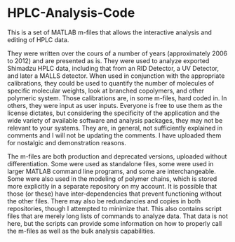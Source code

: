 # HPLC-Analysis-Code
This is a set of MATLAB m-files that allows the interactive analysis and editing of HPLC data.

They were written over the cours of a number of years (approximately 2006 to 2012) and are presented as is.  They were used to analyze exported Shimadzu HPLC data, including that from an RID Detector, a UV Detector, and later a MALLS detector.  When used in conjunction with the appropriate calibrations, they could be used to quantify the number of molecules of specific molecular weights, look at branched copolymers, and other polymeric system.  Those calibrations are, in some m-files, hard coded in.  In others, they were input as user inputs.  Everyone is free to use them as the license dictates, but considering the specificity of the application and the wide variety of available software and analysis packages, they may not be relevant to your systems.  They are, in general, not sufficiently explained in comments and I will not be updating the comments.  I have uploaded them for nostalgic and demonstration reasons.

The m-files are both production and deprecated versions, uploaded without differentiation.  Some were used as standalone files, some were used in larger MATLAB command line programs, and some are interchangeable.  Some were also used in the modeling of polymer chains, which is stored more explicitly in a separate repository on my account.  It is possible that those (or these) have inter-dependencies that prevent functioning without the other files.  There may also be redundancies and copies in both repositories, though I attempted to minimize that.  This also contains script files that are merely long lists of commands to analyze data.  That data is not here, but the scripts can provide some information on how to properly call the m-files as well as the bulk analysis capabilities.
